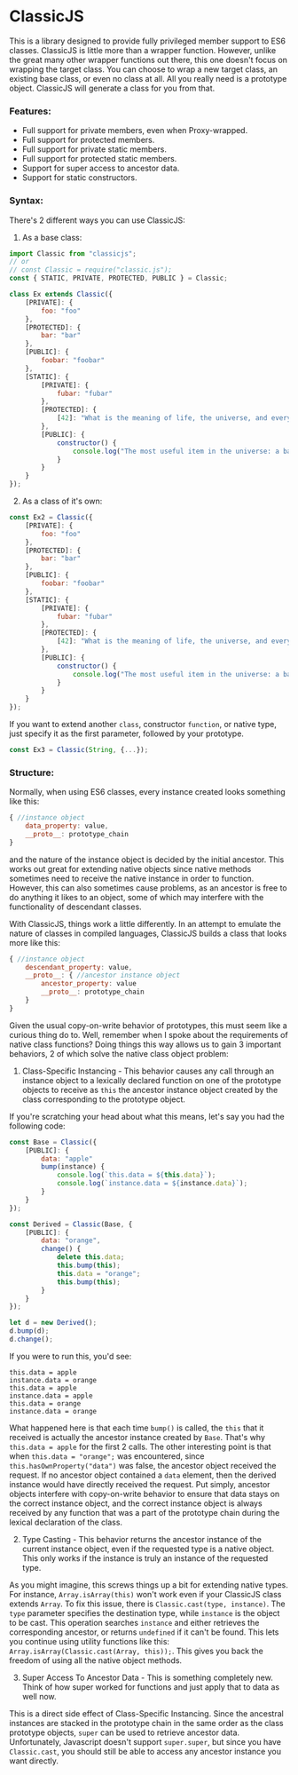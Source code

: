 # ClassicJS
This is a library designed to provide fully privileged member support to ES6 classes. ClassicJS is little more than a wrapper function. However, unlike the great many other wrapper functions out there, this one doesn't focus on wrapping the target class. You can choose to wrap a new target class, an existing base class, or even no class at all. All you really need is a prototype object. ClassicJS will generate a class for you from that.

### Features:
* Full support for private members, even when Proxy-wrapped.
* Full support for protected members.
* Full support for private static members.
* Full support for protected static members.
* Support for super access to ancestor data.
* Support for static constructors.

### Syntax:
There's 2 different ways you can use ClassicJS:

1. As a base class:
```js
import Classic from "classicjs";
// or
// const Classic = require("classic.js");
const { STATIC, PRIVATE, PROTECTED, PUBLIC } = Classic;

class Ex extends Classic({
    [PRIVATE]: {
        foo: "foo"
    },
    [PROTECTED]: {
        bar: "bar"
    },
    [PUBLIC]: {
        foobar: "foobar"
    },
    [STATIC]: {
        [PRIVATE]: {
            fubar: "fubar"
        },
        [PROTECTED]: {
            [42]: "What is the meaning of life, the universe, and everything?"
        },
        [PUBLIC]: {
            constructor() {
                console.log("The most useful item in the universe: a bath towel.");
            }
        }
    }
});
```

2. As a class of it's own:
```js
const Ex2 = Classic({
    [PRIVATE]: {
        foo: "foo"
    },
    [PROTECTED]: {
        bar: "bar"
    },
    [PUBLIC]: {
        foobar: "foobar"
    },
    [STATIC]: {
        [PRIVATE]: {
            fubar: "fubar"
        },
        [PROTECTED]: {
            [42]: "What is the meaning of life, the universe, and everything?"
        },
        [PUBLIC]: {
            constructor() {
                console.log("The most useful item in the universe: a bath towel.");
            }
        }
    }
});
```

If you want to extend another `class`, constructor `function`, or native type, just specify it as the first parameter, followed by your prototype.
```js
const Ex3 = Classic(String, {...});
```

### Structure:
Normally, when using ES6 classes, every instance created looks something like this:

```js
{ //instance object
    data_property: value,
    __proto__: prototype_chain
}
```
and the nature of the instance object is decided by the initial ancestor. This works out great for extending native objects since native methods sometimes need to receive the native instance in order to function. However, this can also sometimes cause problems, as an ancestor is free to do anything it likes to an object, some of which may interfere with the functionality of descendant classes.

With ClassicJS, things work a little differently. In an attempt to emulate the nature of classes in compiled languages, ClassicJS builds a class that looks more like this:

```js
{ //instance object
    descendant_property: value,
    __proto__: { //ancestor instance object
        ancestor_property: value
        __proto__: prototype_chain
    }
}
```

Given the usual copy-on-write behavior of prototypes, this must seem like a curious thing do to. Well, remember when I spoke about the requirements of native class functions? Doing things this way allows us to gain 3 important behaviors, 2 of which solve the native class object problem:

1. Class-Specific Instancing - This behavior causes any call through an instance object to a lexically declared function on one of the prototype objects to receive as `this` the ancestor instance object created by the class corresponding to the prototype object.

If you're scratching your head about what this means, let's say you had the following code:
```js
const Base = Classic({
    [PUBLIC]: {
        data: "apple"
        bump(instance) {
            console.log(`this.data = ${this.data}`);
            console.log(`instance.data = ${instance.data}`);
        }
    }
});

const Derived = Classic(Base, {
    [PUBLIC]: {
        data: "orange",
        change() {
            delete this.data;
            this.bump(this);
            this.data = "orange";
            this.bump(this);
        }
    }
});

let d = new Derived();
d.bump(d);
d.change();
```
If you were to run this, you'd see:
```
this.data = apple
instance.data = orange
this.data = apple
instance.data = apple
this.data = orange
instance.data = orange
```
What happened here is that each time `bump()` is called, the `this` that it received is actually the ancestor instance created by `Base`. That's why `this.data = apple` for the first 2 calls. The other interesting point is that when `this.data = "orange";` was encountered, since `this.hasOwnProperty("data")` was false, the ancestor object received the request. If no ancestor object contained a `data` element, then the derived instance would have directly received the request. Put simply, ancestor objects interfere with copy-on-write behavior to ensure that data stays on the correct instance object, and the correct instance object is always received by any function that was a part of the prototype chain during the lexical declaration of the class.

2. Type Casting - This behavior returns the ancestor instance of the current instance object, even if the requested type is a native object. This only works if the instance is truly an instance of the requested type.

As you might imagine, this screws things up a bit for extending native types. For instance, `Array.isArray(this)` won't work even if your ClassicJS class extends `Array`. To fix this issue, there is `Classic.cast(type, instance)`. The `type` parameter specifies the destination type, while `instance` is the object to be cast. This operation searches `instance` and either retrieves the corresponding ancestor, or returns `undefined` if it can't be found. This lets you continue using utility functions like this: `Array.isArray(Classic.cast(Array, this));`. This gives you back the freedom of using all the native object methods.

3. Super Access To Ancestor Data - This is something completely new. Think of how super worked for functions and just apply that to data as well now.

This is a direct side effect of Class-Specific Instancing. Since the ancestral instances are stacked in the prototype chain in the same order as the class prototype objects, `super` can be used to retrieve ancestor data. Unfortunately, Javascript doesn't support `super.super`, but since you have `Classic.cast`, you should still be able to access any ancestor instance you want directly.
